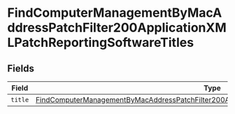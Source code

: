 # FindComputerManagementByMacAddressPatchFilter200ApplicationXMLPatchReportingSoftwareTitles


## Fields

| Field                                                                                                                                                                                                                         | Type                                                                                                                                                                                                                          | Required                                                                                                                                                                                                                      | Description                                                                                                                                                                                                                   |
| ----------------------------------------------------------------------------------------------------------------------------------------------------------------------------------------------------------------------------- | ----------------------------------------------------------------------------------------------------------------------------------------------------------------------------------------------------------------------------- | ----------------------------------------------------------------------------------------------------------------------------------------------------------------------------------------------------------------------------- | ----------------------------------------------------------------------------------------------------------------------------------------------------------------------------------------------------------------------------- |
| `title`                                                                                                                                                                                                                       | [FindComputerManagementByMacAddressPatchFilter200ApplicationXMLPatchReportingSoftwareTitlesTitle](../../models/operations/findcomputermanagementbymacaddresspatchfilter200applicationxmlpatchreportingsoftwaretitlestitle.md) | :heavy_minus_sign:                                                                                                                                                                                                            | N/A                                                                                                                                                                                                                           |